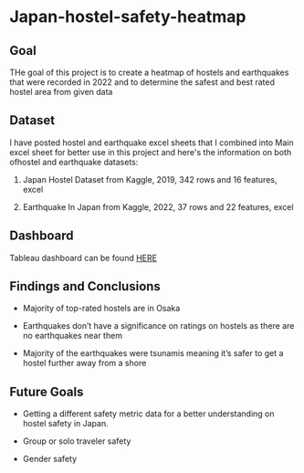 # Japan-hostel-safety-heatmap

## Goal
THe goal of this project is to create a heatmap of hostels and earthquakes that were recorded in 2022 and to determine the safest and best rated hostel area from given data

## Dataset
I have posted hostel and earthquake excel sheets that I combined into Main excel sheet for better use in this project and here's the information on both ofhostel and earthquake datasets:

1. Japan Hostel Dataset from Kaggle, 2019, 342 rows and 16 features, excel

2. Earthquake In Japan from Kaggle, 2022, 37 rows and 22 features, excel

## Dashboard

Tableau dashboard can be found [HERE](https://prod-ca-a.online.tableau.com/#/site/karendavtyan2116f87da46f/workbooks/698023?:origin=card_share_link)



## Findings and Conclusions

+ Majority of top-rated hostels are in Osaka

+ Earthquakes don’t have a significance on ratings on hostels as there are no earthquakes near them

+ Majority of the earthquakes were tsunamis meaning it’s safer to get a hostel further away from a shore

## Future Goals

+ Getting a different safety metric data for a better understanding on hostel safety in Japan.

+ Group or solo traveler safety

+ Gender safety





